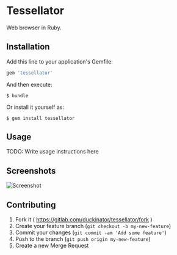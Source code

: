 # Tessellator

Web browser in Ruby.

## Installation

Add this line to your application's Gemfile:

```ruby
gem 'tessellator'
```

And then execute:

    $ bundle

Or install it yourself as:

    $ gem install tessellator

## Usage

TODO: Write usage instructions here

## Screenshots

![Screenshot](https://gitlab.com/duckinator/tessellator/raw/main/assets/screenshot.png)

## Contributing

1. Fork it ( https://gitlab.com/duckinator/tessellator/fork )
2. Create your feature branch (`git checkout -b my-new-feature`)
3. Commit your changes (`git commit -am 'Add some feature'`)
4. Push to the branch (`git push origin my-new-feature`)
5. Create a new Merge Request
